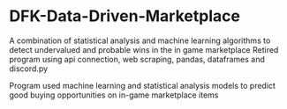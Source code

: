 # DFK-Data-Driven-Marketplace
A combination of statistical analysis and machine learning algorithms to detect  undervalued and probable wins in the in game marketplace
Retired program using api connection, web scraping, pandas, dataframes and discord.py

Program used machine learning and statistical analysis models to predict good buying opportunities on in-game marketplace items
